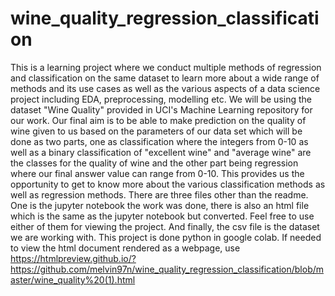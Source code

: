 # wine_quality_regression_classification
This is a learning project where we conduct multiple methods of regression and classification on the same dataset to learn more about a wide range of methods and its use cases as well as the various aspects of a data science project including EDA, preprocessing, modelling etc. We will be using the dataset "Wine Quality" provided in UCI's Machine Learning repository for our work.  Our final aim is to be able to make prediction on the quality of wine given to us based on the parameters of our data set which will be done as two parts, one as classification where the integers from 0-10 as well as a binary classification of "excellent wine" and "average wine" are the classes for the quality of wine and the other part being regression where our final answer value can range from 0-10. This provides us the opportunity to get to know more about the various classification methods as well as regression methods. There are three files other than the readme. One is the jupyter notebook the work was done, there is also an html file which is the same as the jupyter notebook but converted. Feel free to use either of them for viewing the project. And finally, the csv file is the dataset we are working with.
This project is done python in google colab.
If needed to view the html document rendered as a webpage, use https://htmlpreview.github.io/?https://github.com/melvin97n/wine_quality_regression_classification/blob/master/wine_quality%20(1).html
